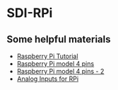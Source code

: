 # SDI-RPi


## Some helpful materials

- [Raspberry Pi Tutorial](http://thezanshow.com/electronics-tutorials/raspberry-pi/)
- [Raspberry Pi model 4 pins](https://img.purch.com/gpio-pi4-final-png/o/aHR0cDovL21lZGlhLmJlc3RvZm1pY3JvLmNvbS9VL00vODQzNTAyL29yaWdpbmFsL0dQSU8tUGk0LUZpbmFsLnBuZw==)
- [Raspberry Pi model 4 pins - 2](https://www.element14.com/community/servlet/JiveServlet/downloadImage/102-92640-8-726998/GPIO-Pi4.png)
- [Analog Inputs for RPi](https://learn.adafruit.com/reading-a-analog-in-and-controlling-audio-volume-with-the-raspberry-pi)